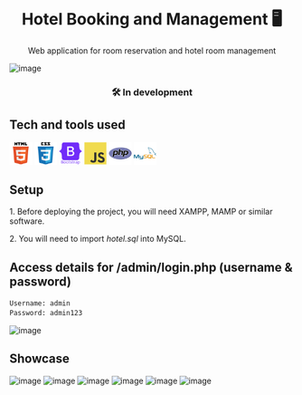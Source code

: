 <h1 align="center">Hotel Booking and Management 🖥️</h1>
<p align="center">Web application for room reservation and hotel room management<p>

![image](/img/screen_home.png)

<h3 align="center">🛠️ In development</h3>


## Tech and tools used
<p align="left">
<img src="https://raw.githubusercontent.com/devicons/devicon/master/icons/html5/html5-original-wordmark.svg" alt="html5" width="40" height="40"/>
<img src="https://raw.githubusercontent.com/devicons/devicon/master/icons/css3/css3-original-wordmark.svg" alt="css3" width="40" height="40"/>
<img src="https://raw.githubusercontent.com/devicons/devicon/master/icons/bootstrap/bootstrap-plain-wordmark.svg" alt="bootstrap" width="40" height="40"/>
<img src="https://raw.githubusercontent.com/devicons/devicon/master/icons/javascript/javascript-original.svg" alt="javascript" width="40" height="40"/>
<img src="https://raw.githubusercontent.com/devicons/devicon/master/icons/php/php-original.svg" alt="php" width="40" height="40"/>
<img src="https://raw.githubusercontent.com/devicons/devicon/master/icons/mysql/mysql-original-wordmark.svg" alt="mysql" width="40" height="40"/> </p>


## Setup
<p align="left">1. Before deploying the project, you will need XAMPP, MAMP or similar software.</p>
<p align="left">2. You will need to import <i>hotel.sql</i> into MySQL.</p>


## Access details for /admin/login.php (username & password)
```sh
Username: admin
Password: admin123
```
![image](/img/screen_login.png)


## Showcase
![image](/img/show1.png)
![image](/img/show2.png)
![image](/img/show3.png)
![image](/img/show4.png)
![image](/img/show5.png)
![image](/img/show6.png)

